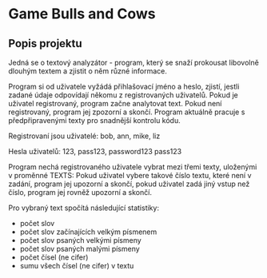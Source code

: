 # Game Bulls and Cows

## Popis projektu
Jedná se o textový analyzátor - program, který se snaží prokousat libovolně dlouhým textem a zjistit o něm různé informace.

Program si od uživatele vyžádá přihlašovací jméno a heslo, zjistí, jestli zadané údaje odpovídají někomu z registrovaných uživatelů. Pokud je uživatel registrovaný, program začne analytovat text. Pokud není registrovaný, program jej zpozorní a skončí. Program aktuálně pracuje s předpřipravenými texty pro snadnější kontrolu kódu. 

Registrovaní jsou uživatelé: bob, ann, mike, liz

Hesla uživatelů: 123, pass123, password123 pass123

Program nechá registrovaného uživatele vybrat mezi třemi texty, uloženými v proměnné TEXTS:
Pokud uživatel vybere takové číslo textu, které není v zadání, program jej upozorní a skončí,
pokud uživatel zadá jiný vstup než číslo, program jej rovněž upozorní a skončí.

Pro vybraný text spočítá následující statistiky:
- počet slov
- počet slov začínajících velkým písmenem
- počet slov psaných velkými písmeny
- počet slov psaných malými písmeny
- počet čísel (ne cifer)
- sumu všech čísel (ne cifer) v textu
